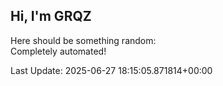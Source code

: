 ## Hi, I'm GRQZ
Here should be something random:  
Completely automated!

Last Update: 2025-06-27 18:15:05.871814+00:00
